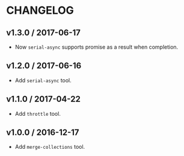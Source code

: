 # CHANGELOG

## v1.3.0 / 2017-06-17

- Now `serial-async` supports promise as a result when completion.

## v1.2.0 / 2017-06-16

- Add `serial-async` tool.

## v1.1.0 / 2017-04-22

- Add `throttle` tool.

## v1.0.0 / 2016-12-17

- Add `merge-collections` tool.

